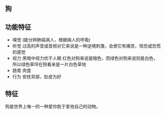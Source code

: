 ## 狗

## 功能特征
- 嗅觉  (能分辨肺癌病人，根据病人的呼吸)
- 听觉  过高的声音或音频对它来说是一种逆境刺激，会使它有痛苦，惊恐或恐慌的感觉
- 视力  黑暗中视力优于人眼   红色对狗来说是暗色，而绿色对狗来说则是白色，所以绿色草坪在狗看来是一片白色草地
- 肠胃  肉食
- 行为 安抚背部，肚皮为好


## 特征
狗是世界上唯一的一种爱你胜于爱他自己的动物。
